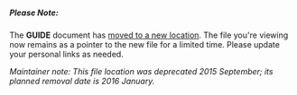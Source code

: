 ##### Please Note:
The __GUIDE__ document has [moved to a new location](http://docs.haskellstack.org/en/stable/GUIDE.html).
The file you're viewing now remains as a pointer to the new file for a limited time.
Please update your personal links as needed.


*Maintainer note:*
*This file location was deprecated 2015 September; its planned removal date is 2016 January.*
